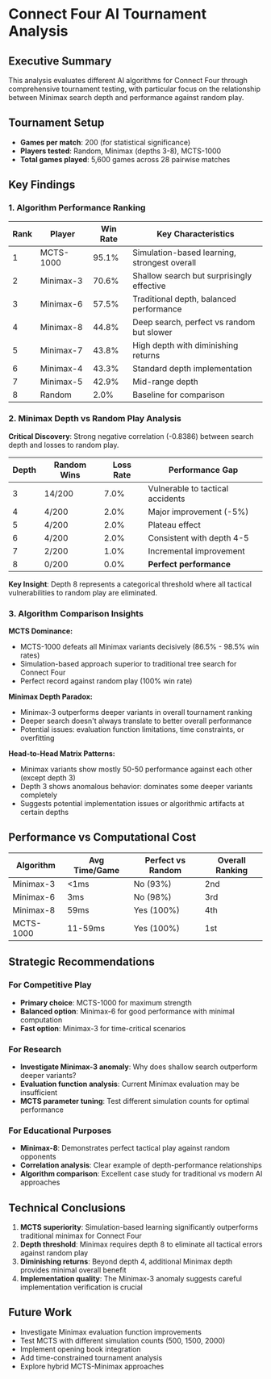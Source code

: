# Connect Four AI Tournament Analysis

## Executive Summary

This analysis evaluates different AI algorithms for Connect Four through comprehensive tournament testing, with particular focus on the relationship between Minimax search depth and performance against random play.

## Tournament Setup

- **Games per match**: 200 (for statistical significance)
- **Players tested**: Random, Minimax (depths 3-8), MCTS-1000
- **Total games played**: 5,600 games across 28 pairwise matches

## Key Findings

### 1. Algorithm Performance Ranking

| Rank | Player | Win Rate | Key Characteristics |
|------|--------|----------|-------------------|
| 1 | MCTS-1000 | 95.1% | Simulation-based learning, strongest overall |
| 2 | Minimax-3 | 70.6% | Shallow search but surprisingly effective |
| 3 | Minimax-6 | 57.5% | Traditional depth, balanced performance |
| 4 | Minimax-8 | 44.8% | Deep search, perfect vs random but slower |
| 5 | Minimax-7 | 43.8% | High depth with diminishing returns |
| 6 | Minimax-4 | 43.3% | Standard depth implementation |
| 7 | Minimax-5 | 42.9% | Mid-range depth |
| 8 | Random | 2.0% | Baseline for comparison |

### 2. Minimax Depth vs Random Play Analysis

**Critical Discovery**: Strong negative correlation (-0.8386) between search depth and losses to random play.

| Depth | Random Wins | Loss Rate | Performance Gap |
|-------|-------------|-----------|----------------|
| 3 | 14/200 | 7.0% | Vulnerable to tactical accidents |
| 4 | 4/200 | 2.0% | Major improvement (-5%) |
| 5 | 4/200 | 2.0% | Plateau effect |
| 6 | 4/200 | 2.0% | Consistent with depth 4-5 |
| 7 | 2/200 | 1.0% | Incremental improvement |
| 8 | 0/200 | 0.0% | **Perfect performance** |

**Key Insight**: Depth 8 represents a categorical threshold where all tactical vulnerabilities to random play are eliminated.

### 3. Algorithm Comparison Insights

**MCTS Dominance:**

- MCTS-1000 defeats all Minimax variants decisively (86.5% - 98.5% win rates)
- Simulation-based approach superior to traditional tree search for Connect Four
- Perfect record against random play (100% win rate)

**Minimax Depth Paradox:**

- Minimax-3 outperforms deeper variants in overall tournament ranking
- Deeper search doesn't always translate to better overall performance
- Potential issues: evaluation function limitations, time constraints, or overfitting

**Head-to-Head Matrix Patterns:**

- Minimax variants show mostly 50-50 performance against each other (except depth 3)
- Depth 3 shows anomalous behavior: dominates some deeper variants completely
- Suggests potential implementation issues or algorithmic artifacts at certain depths

## Performance vs Computational Cost

| Algorithm | Avg Time/Game | Perfect vs Random | Overall Ranking |
|-----------|---------------|-------------------|-----------------|
| Minimax-3 | <1ms | No (93%) | 2nd |
| Minimax-6 | 3ms | No (98%) | 3rd |
| Minimax-8 | 59ms | Yes (100%) | 4th |
| MCTS-1000 | 11-59ms | Yes (100%) | 1st |

## Strategic Recommendations

### For Competitive Play

- **Primary choice**: MCTS-1000 for maximum strength
- **Balanced option**: Minimax-6 for good performance with minimal computation
- **Fast option**: Minimax-3 for time-critical scenarios

### For Research

- **Investigate Minimax-3 anomaly**: Why does shallow search outperform deeper variants?
- **Evaluation function analysis**: Current Minimax evaluation may be insufficient
- **MCTS parameter tuning**: Test different simulation counts for optimal performance

### For Educational Purposes

- **Minimax-8**: Demonstrates perfect tactical play against random opponents
- **Correlation analysis**: Clear example of depth-performance relationships
- **Algorithm comparison**: Excellent case study for traditional vs modern AI approaches

## Technical Conclusions

1. **MCTS superiority**: Simulation-based learning significantly outperforms traditional minimax for Connect Four
2. **Depth threshold**: Minimax requires depth 8 to eliminate all tactical errors against random play
3. **Diminishing returns**: Beyond depth 4, additional Minimax depth provides minimal overall benefit
4. **Implementation quality**: The Minimax-3 anomaly suggests careful implementation verification is crucial

## Future Work

- Investigate Minimax evaluation function improvements
- Test MCTS with different simulation counts (500, 1500, 2000)
- Implement opening book integration
- Add time-constrained tournament analysis
- Explore hybrid MCTS-Minimax approaches
